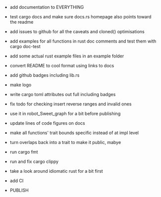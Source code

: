 - add documentation to EVERYTHING
- test cargo docs and make sure docs.rs homepage also points toward
  the readme

- add issues to github for all the caveats and cloned() optimisations

- add examples for all functions in rust doc comments and test them with cargo doc-test

- add some actual rust example files in an example folder

- convert README to cool format using links to docs

- add github badges including lib.rs
- make logo

- write cargo toml attributes out full including badges

- fix todo for checking insert reverse ranges and invalid ones

- use it in robot_Sweet_graph for a bit before publishing

- update lines of code figures on docs

- make all functions' trait bounds specific instead of at impl level

- turn overlaps back into a trait to make it public, mabye

- run cargo fmt
- run and fix cargo clippy
- take a look around idiomatic rust for a bit first

- add CI

- PUBLISH
